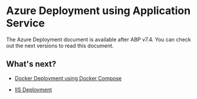 # Azure Deployment using Application Service


The Azure Deployment document is available after ABP v7.4. You can check out the next versions to read this document.



## What's next?

- [Docker Deployment using Docker Compose](deployment-docker-compose.md)

- [IIS Deployment](deployment-iis.md)
